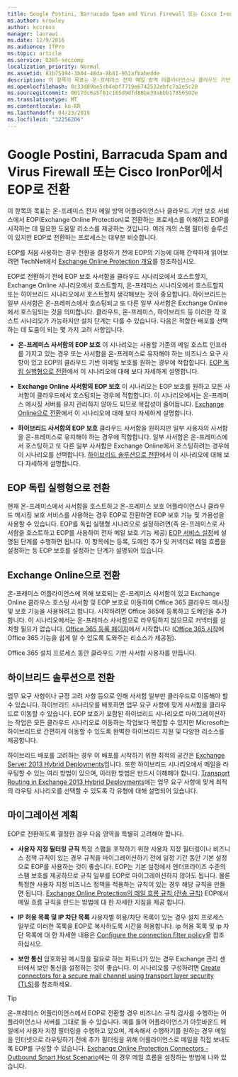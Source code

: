 ```yaml
---
title: Google Postini, Barracuda Spam and Virus Firewall 또는 Cisco IronPor에서 EOP로 전환
ms.author: krowley
author: kccross
manager: laurawi
ms.date: 12/9/2016
ms.audience: ITPro
ms.topic: article
ms.service: O365-seccomp
localization_priority: Normal
ms.assetid: 81b75194-3b04-48da-8b81-951afbabedde
description: 이 항목의 목표는 온-프레미스 전자 메일 방역 어플라이언스나 클라우드 기반 보호 서비스에서 EOP(Exchange Online Protection)로 전환하는 프로세스를 이해하고 EOP를 시작하는 데 필요한 도움말 리소스를 제공하는 것입니다.
ms.openlocfilehash: 0c33d89be5cb4ebf7719e6742532ebfc7a2e5c20
ms.sourcegitcommit: 0017dc6a5f81c165d9dfd88be39a6bb17856582e
ms.translationtype: MT
ms.contentlocale: ko-KR
ms.lasthandoff: 04/23/2019
ms.locfileid: "32256206"
---
```

# <a name="switch-to-eop-from-google-postini-the-barracuda-spam-and-virus-firewall-or-cisco-ironport"></a>Google Postini, Barracuda Spam and Virus Firewall 또는 Cisco IronPor에서 EOP로 전환

 이 항목의 목표는 온-프레미스 전자 메일 방역 어플라이언스나 클라우드 기반 보호 서비스에서 EOP(Exchange Online Protection)로 전환하는 프로세스를 이해하고 EOP를 시작하는 데 필요한 도움말 리소스를 제공하는 것입니다. 여러 개의 스팸 필터링 솔루션이 있지만 EOP로 전환하는 프로세스는 대부분 비슷합니다.
  
EOP를 처음 사용하는 경우 전환을 결정하기 전에 EOP의 기능에 대해 간략하게 읽어보려면 TechNet에서 [Exchange Online Protection 개요](exchange-online-protection-overview.md)를 참조하십시오. 
  
EOP로 전환하기 전에 EOP 보호 사서함을 클라우드 시나리오에서 호스트할지, Exchange Online 시나리오에서 호스트할지, 온-프레미스 시나리오에서 호스트할지 또는 하이브리드 시나리오에서 호스트할지 생각해보는 것이 중요합니다. 하이브리드는 일부 사서함은 온-프레미스에서 호스팅되고 또 다른 일부 사서함은 Exchange Online에서 호스팅되는 것을 의미합니다. 클라우드, 온-프레미스, 하이브리드 등 이러한 각 호스트 시나리오가 가능하지만 설치 단계는 다를 수 있습니다. 다음은 적합한 배포를 선택하는 데 도움이 되는 몇 가지 고려 사항입니다.
  
- **온-프레미스 사서함의 EOP 보호** 이 시나리오는 사용할 기존의 메일 호스트 인프라를 가지고 있는 경우 또는 사서함을 온-프레미스로 유지해야 하는 비즈니스 요구 사항이 있고 EOP의 클라우드 기반 이메일 보호를 원하는 경우에 적합합니다. [EOP 독립 실행형으로 전환](#switch-to-eop-standalone)에서 이 시나리오에 대해 보다 자세하게 설명합니다. 
    
- **Exchange Online 사서함의 EOP 보호** 이 시나리오는 EOP 보호를 원하고 모든 사서함이 클라우드에서 호스팅되는 경우에 적합합니다. 이 시나리오에서는 온-프레미스 메시징 서버를 유지 관리하지 않아도 되므로 복잡성이 줄어듭니다. [Exchange Online으로 전환](switch-to-eop-from-google-postini-the-barracuda-spam-and-virus-firewall-or-cisco.md#BKMK_SwitchEXO)에서 이 시나리오에 대해 보다 자세하게 설명합니다. 
    
- **하이브리드 사서함의 EOP 보호** 클라우드 사서함을 원하지만 일부 사용자의 사서함을 온-프레미스로 유지해야 하는 경우에 적합합니다. 일부 사서함은 온-프레미스에서 호스팅하고 또 다른 일부 사서함은 Exchange Online에서 호스팅하려는 경우에 이 시나리오를 선택합니다. [하이브리드 솔루션으로 전환](#switch-to-a-hybrid-solution)에서 이 시나리오에 대해 보다 자세하게 설명합니다. 
    
## <a name="switch-to-eop-standalone"></a>EOP 독립 실행형으로 전환

현재 온-프레미스에서 사서함을 호스트하고 온-프레미스 보호 어플라이언스나 클라우드 메시징 보호 서비스를 사용하는 경우 EOP로 전환하면 EOP 보호 기능 및 가용성을 사용할 수 있습니다. EOP를 독립 실행형 시나리오로 설정하려면(즉 온-프레미스로 사서함을 호스트하고 EOP를 사용하여 전자 메일 보호 기능 제공) [EOP 서비스 설정](set-up-your-eop-service.md)에 설명된 단계를 수행하면 됩니다. 이 항목에는 등록, 도메인 추가 및 커넥터로 메일 흐름을 설정하는 등 EOP 보호를 설정하는 단계가 설명되어 있습니다.
  
## <a name="switch-to-exchange-online"></a>Exchange Online으로 전환
<a name="BKMK_SwitchEXO"> </a>

온-프레미스 어플라이언스에 의해 보호되는 온-프레미스 사서함이 있고 Exchange Online 클라우스 호스팅 사서함 및 EOP 보호로 이동하여 Office 365 클라우드 메시징 및 보호 기능을 사용하려고 합니다. 시작하려면 Office 365에 등록하고 도메인을 추가합니다. 이 시나리오에서는 온-프레미스 사서함으로 라우팅하지 않으므로 커넥터를 설치할 필요가 없습니다. [Office 365 등록 페이지](https://www.microsoft.com/en-us/office365/online-software.aspx)에서 시작합니다 ([Office 365 시작](https://go.microsoft.com/fwlink/p/?LinkId=275407)에 Office 365 기능을 쉽게 알 수 있도록 도와주는 리소스가 제공됨). 
  
Office 365 설치 프로세스 동안 클라우드 기반 사서함 사용자를 만듭니다.
  
## <a name="switch-to-a-hybrid-solution"></a>하이브리드 솔루션으로 전환
<a name="BKMK_SwitchHybrid"> </a>

업무 요구 사항이나 규정 고려 사항 등으로 인해 사서함 일부만 클라우드로 이동해야 할 수 있습니다. 하이브리드 시나리오를 배포하면 업무 요구 사항에 맞게 사서함을 클라우드로 이동할 수 있습니다. EOP 보호가 포함된 하이브리드 시나리오로 마이그레이션하는 작업은 모든 클라우드 시나리오로 이동하는 작업보다 복잡할 수 있지만 Microsoft는 하이브리드로 간편하게 이동할 수 있도록 완벽한 하이브리드 지원 및 다양한 리소스를 제공합니다.
  
하이브리드 배포를 고려하는 경우 이 배포를 시작하기 위한 최적의 공간은 [Exchange Server 2013 Hybrid Deployments](http://technet.microsoft.com/library/59e32000-4fcf-417f-a491-f1d8f9aeef9b.aspx)입니다. 또한 하이브리드 시나리오에서 메일을 라우팅할 수 있는 여러 방법이 있으며, 이러한 방법은 반드시 이해해야 합니다. [Transport Routing in Exchange 2013 Hybrid Deployments](http://technet.microsoft.com/library/36c2cea3-2e2f-40ac-88bd-7e1b6bd27828.aspx)에는 업무 요구 사항에 맞게 최적의 라우팅 시나리오를 선택할 수 있도록 각 유형에 대해 설명되어 있습니다. 
  
## <a name="migration-planning"></a>마이그레이션 계획
<a name="sectionSection3"> </a>

EOP로 전환하도록 결정한 경우 다음 영역을 특별히 고려해야 합니다.
  
- **사용자 지정 필터링 규칙** 특정 스팸을 포착하기 위한 사용자 지정 필터링이나 비즈니스 정책 규칙이 있는 경우 규칙을 마이그레이션하기 전에 일정 기간 동안 기본 설정으로 EOP를 사용하는 것이 좋습니다. EOP는 기본 설정에서 엔터프라이즈 수준의 스팸 보호를 제공하므로 규칙 일부를 EOP로 마이그레이션하지 않아도 됩니다. 물론 특정한 사용자 지정 비즈니스 정책을 적용하는 규칙이 있는 경우 해당 규칙을 만들면 됩니다. [Exchange Online Protection의 메일 흐름 규칙 (전송 규칙)](mail-flow-rules-transport-rules-0.md) EOP에서 메일 흐름 규칙을 만드는 방법에 대 한 자세한 지침을 제공 합니다. 
    
- **IP 허용 목록 및 IP 차단 목록** 사용자별 허용/차단 목록이 있는 경우 설치 프로세스 일부로 이러한 목록을 EOP로 복사하도록 시간을 허용합니다. ip 허용 목록 및 ip 차단 목록에 대 한 자세한 내용은 [Configure the connection filter policy](../configure-the-connection-filter-policy.md)을 참조 하십시오.
    
- **보안 통신** 암호화된 메시징을 필요로 하는 파트너가 있는 경우 Exchange 관리 센터에서 보안 통신을 설정하는 것이 좋습니다. 이 시나리오를 구성하려면 [Create connectors for a secure mail channel using transport layer security (TLS)](http://technet.microsoft.com/library/1ce4d6a4-41ba-4d1e-9ca9-e826252c1041.aspx)를 참조하세요.
    
> [!TIP]
> 온-프레미스 어플라이언스에서 EOP로 전환할 경우 비즈니스 규칙 검사를 수행하는 어플라이언스나 서버를 그대로 둘 수 있습니다. 예를 들어 어플라이언스가 아웃바운드 메일에서 사용자 지정 필터링을 수행하고 있으며, 계속해서 수행하기를 원하는 경우 메일을 인터넷으로 라우팅하기 전에 추가 필터링을 위해 어플라이언스로 메일을 직접 보내도록 EOP를 구성할 수 있습니다. [Exchange Online Protection Connectors - Outbound Smart Host Scenario](http://technet.microsoft.com/library/431b3f02-4efd-4bd3-94e7-eecd03f8ef5e.aspx)에는 이 경우 메일 흐름을 설정하는 방법에 나와 있습니다. 
  

